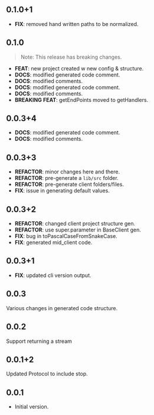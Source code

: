 ## 0.1.0+1

 - **FIX**: removed hand written paths to be normalized.

## 0.1.0

> Note: This release has breaking changes.

 - **FEAT**: new project created w new config & structure.
 - **DOCS**: modified generated code comment.
 - **DOCS**: modified comments.
 - **DOCS**: modified generated code comment.
 - **DOCS**: modified comments.
 - **BREAKING** **FEAT**: getEndPoints moved to getHandlers.

## 0.0.3+4

 - **DOCS**: modified generated code comment.
 - **DOCS**: modified comments.

## 0.0.3+3

 - **REFACTOR**: minor changes here and there.
 - **REFACTOR**: pre-generate a `lib/src` folder.
 - **REFACTOR**: pre-generate client folders/files.
 - **FIX**: issue in generating default values.

## 0.0.3+2

 - **REFACTOR**: changed client project structure gen.
 - **REFACTOR**: use super.parameter in BaseClient gen.
 - **FIX**: bug in toPascalCaseFromSnakeCase.
 - **FIX**: generated mid_client code.

## 0.0.3+1

 - **FIX**: updated cli version output.

## 0.0.3

Various changes in generated code structure. 

## 0.0.2

Support returning a stream

## 0.0.1+2

Updated Protocol to include stop.

## 0.0.1

- Initial version.
